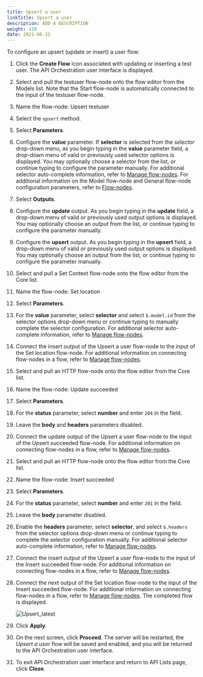 ```yaml
---
title: Upsert a user
linkTitle: Upsert a user
description: ADD A DESCRIPTION
weight: 110
date: 2021-06-22
---
```


To configure an upsert (update or insert) a user flow:

1. Click the **Create Flow** icon associated with updating or inserting a test user.
    The API Orchestration user interface is displayed.

2. Select and pull the testuser flow-node onto the flow editor from the Models list. Note that the Start flow-node is automatically connected to the input of the testuser flow-node.

3. Name the flow-node: Upsert testuser

4. Select the `upsert` method.

5. Select **Parameters**.

6. Configure the **value** parameter. If **selector** is selected from the _selector_ drop-down menu, as you begin typing in the **value** parameter field, a drop-down menu of valid or previously used selector options is displayed. You may optionally choose a selector from the list, or continue typing to configure the parameter manually. For additional selector auto-complete information, refer to [Manage flow-nodes](/docs/developer_guide/flows/manage_flow-nodes/). For additional information on the Model flow-node and General flow-node configuration parameters, refer to [Flow-nodes](/docs/developer_guide/flows/flow-nodes/).

7. Select **Outputs**.

8. Configure the **update** output. As you begin typing in the **update** field, a drop-down menu of valid or previously used output options is displayed. You may optionally choose an output from the list, or continue typing to configure the parameter manually.

9. Configure the **upsert** output. As you begin typing in the **upsert** field, a drop-down menu of valid or previously used output options is displayed. You may optionally choose an output from the list, or continue typing to configure the parameter manually.

10. Select and pull a Set Context flow-node onto the flow editor from the Core list.

11. Name the flow-node: Set location

12. Select **Parameters**.

13. For the **value** parameter, select **selector** and select `$.model.id` from the selector options drop-down menu or continue typing to manually complete the selector configuration. For additional selector auto-complete information, refer to [Manage flow-nodes](/docs/developer_guide/flows/manage_flow-nodes/).

14. Connect the insert output of the Upsert a user flow-node to the input of the Set location flow-node. For additional information on connecting flow-nodes in a flow, refer to [Manage flow-nodes](/docs/developer_guide/flows/manage_flow-nodes/).

15. Select and pull an HTTP flow-node onto the flow editor from the Core list.

16. Name the flow-node: Update succeeded

17. Select **Parameters**.

18. For the **status** parameter, select **number** and enter `204` in the field.

19. Leave the **body** and **headers** parameters disabled.

20. Connect the update output of the Upsert a user flow-node to the input of the Upsert succeeded flow-node. For additional information on connecting flow-nodes in a flow, refer to [Manage flow-nodes](/docs/developer_guide/flows/manage_flow-nodes/).

21. Select and pull an HTTP flow-node onto the flow editor from the Core list.

22. Name the flow-node: Insert succeeded

23. Select **Parameters**.

24. For the **status** parameter, select **number** and enter `201` in the field.

25. Leave the **body** parameter disabled.

26. Enable the **headers** parameter, select **selector**, and select `$.headers` from the selector options drop-down menu or continue typing to complete the selector configuration manually. For additional selector auto-complete information, refer to [Manage flow-nodes](/docs/developer_guide/flows/manage_flow-nodes/).

27. Connect the insert output of the Upsert a user flow-node to the input of the Insert succeeded flow-node. For additional information on connecting flow-nodes in a flow, refer to [Manage flow-nodes](/docs/developer_guide/flows/manage_flow-nodes/).

28. Connect the next output of the Set location flow-node to the input of the Insert succeeded flow-node. For additional information on connecting flow-nodes in a flow, refer to [Manage flow-nodes](/docs/developer_guide/flows/manage_flow-nodes/). The completed flow is displayed.

    ![Upsert_latest](/Images/upsert_latest.png)
29. Click **Apply**.

30. On the next screen, click **Proceed**. The server will be restarted, the _Upsert a user_ flow will be saved and enabled, and you will be returned to the API Orchestration user interface.

31. To exit API Orchestration user interface and return to API Lists page, click **Close**.
